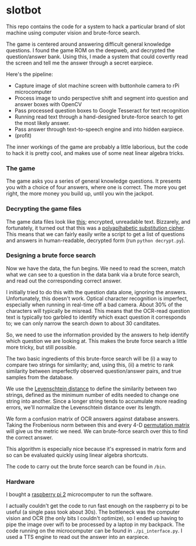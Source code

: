 # slotbot

This repo contains the code for a system to hack a particular brand of slot machine using computer vision and brute-force search.

The game is centered around answering difficult general knowledge questions. I found the game ROM on the deepweb, and decrypted the question/answer bank. Using this, I made a system that could covertly read the screen and tell me the answer through a secret earpiece.

Here's the pipeline:

- Capture image of slot machine screen with buttonhole camera to rPi microcomputer
- Process image to undo perspective shift and segment into question and answer boxes with OpenCV
- Pass processed question boxes to Google Tesseract for text recognition
- Running read text through a hand-designed brute-force search to get the most likely answer.
- Pass answer through text-to-speech engine and into hidden earpiece.
- (profit)

The inner workings of the game are probably a little laborious, but the code to hack it is pretty cool, and makes use of some neat linear algebra tricks.

### The game

The game asks you a series of general knowledge questions. It presents you with a choice of four answers, where one is correct. The more you get right, the more money you build up, until you win the jackpot.

### Decrypting the game files
The game data files look like [this](https://github.com/jjough/slotbot/blob/master/jackpot_q_bank/UK_geography_01.QQQ); encrypted, unreadable text.
Bizzarely, and fortunately, it turned out that this was a [polyaplhabetic substitution cipher](https://en.wikipedia.org/wiki/Enigma_machine).
This means that we can fairly easily write a script to get a list of questions and answers in human-readable, decrypted form (run `python decrypt.py`).

### Designing a brute force search

Now we have the data, the fun begins. We need to read the screen, match what we can see to a question in the data bank via a brute force search, and read out the corresponding correct answer.

I initially tried to do this with the question data alone, ignoring the answers. Unfortunately, this doesn't work. Optical character recognition is imperfect, especially when running in real-time off a bad camera. About 30% of the characters will typically be misread. This means that the OCR-read question text is typically too garbled to identify which exact question it corresponds to; we can only narrow the search down to about 30 canditates.

So, we need to use the information provided by the answers to help identify which question we are looking at. This makes the brute force search a little more tricky, but still possible.

The two basic ingredients of this brute-force search will be (i) a way to compare two strings for similarity; and, using this, (ii) a metric to rank similarity between imperfectly observed question/answer pairs, and true samples from the database.

We use the [Levenschtein distance](https://en.wikipedia.org/wiki/Levenshtein_distance) to define the similarity between two strings, defined as the minimum number of edits needed to change one string into another. Since a longer string tends to accumulate more reading errors, we'll normalize the Levenschtein distance over its length.

We form a confusion matrix of OCR answers against database answers. Taking the Frobenious norm between this and every 4-D [permutation matrix](https://en.wikipedia.org/wiki/Permutation_matrix) will give us the metric we need. We can brute-force search over this to find the correct answer.

This algorithm is especially nice because it's expressed in matrix form and so can be evaluated quickly using linear algebra shortcuts.

The code to carry out the brute force search can be found in `/bin`.

### Hardware

I bought a [raspberry pi 2](https://www.raspberrypi.org/products/raspberry-pi-2-model-b/) microcomputer to run the software.

I actually couldn't get the code to run fast enough on the raspberry pi to be useful (a single pass took about 30s). The bottleneck was the computer vision and OCR (the only bits I couldn't optimize), so I ended up having to pipe the image over wifi to be processed by a laptop in my backpack. The code running on the microcomputer can be found in `./pi_interface.py`. I used a TTS engine to read out the answer into an earpiece.
